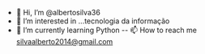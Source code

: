 - 👋 Hi, I’m @albertosilva36
- 👀 I’m interested in ...tecnologia da informação
- 🌱 I’m currently learning Python
 -- 📫 How to reach me  silvaalberto2014@gmail.com

